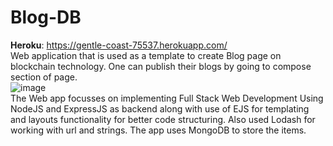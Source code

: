 # Blog-DB

<b>Heroku</b>: https://gentle-coast-75537.herokuapp.com/
<br/>
Web application that is used as a template to create Blog page on blockchain technology. One can publish their blogs by going to compose section of page.
<br/>
![image](https://user-images.githubusercontent.com/99763743/197288408-4fed1dc8-2f33-4c7e-a00e-3c1cd1593c37.png)
<br/>
The Web app focusses on implementing Full Stack Web Development Using NodeJS and ExpressJS as backend along with use of EJS for templating and layouts functionality for better code structuring. Also used Lodash for working with url and strings.
The app uses MongoDB to store the items.
<br>


